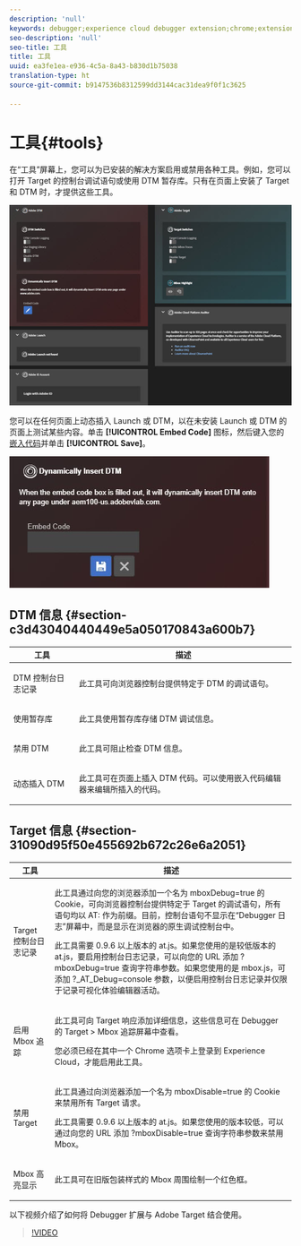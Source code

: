 ```yaml
---
description: 'null'
keywords: debugger;experience cloud debugger extension;chrome;extension;tools;dtm;target
seo-description: 'null'
seo-title: 工具
title: 工具
uuid: ea3fe1ea-e936-4c5a-8a43-b830d1b75038
translation-type: ht
source-git-commit: b9147536b8312599dd3144cac31dea9f0f1c3625

---
```



# 工具{#tools}

在“工具”屏幕上，您可以为已安装的解决方案启用或禁用各种工具。例如，您可以打开 Target 的控制台调试语句或使用 DTM 暂存库。只有在页面上安装了 Target 和 DTM 时，才提供这些工具。

![](assets/tools.jpg)

您可以在任何页面上动态插入 Launch 或 DTM，以在未安装 Launch 或 DTM 的页面上测试某些内容。单击 **[!UICONTROL Embed Code]** 图标，然后键入您的[嵌入代码](https://experiencecloud.adobe.com/resources/help/en_US/dtm/deployment.html)并单击 **[!UICONTROL Save]**。

![](assets/tools-embedcode.jpg)

## DTM 信息 {#section-c3d43040440449e5a050170843a600b7}

<table id="table_04625C3319134E169A35DB74C1D1FB31"> 
 <thead> 
  <tr> 
   <th colname="col1" class="entry"> 工具 </th> 
   <th colname="col2" class="entry"> 描述 </th> 
  </tr>
 </thead>
 <tbody> 
  <tr> 
   <td colname="col1"> <p> DTM 控制台日志记录 </p> </td> 
   <td colname="col2"> <p>此工具可向浏览器控制台提供特定于 DTM 的调试语句。 </p> </td> 
  </tr> 
  <tr> 
   <td colname="col1"> <p>使用暂存库 </p> </td> 
   <td colname="col2"> <p>此工具使用暂存库存储 DTM 调试信息。 </p> </td> 
  </tr> 
  <tr> 
   <td colname="col1"> <p>禁用 DTM </p> </td> 
   <td colname="col2"> <p>此工具可阻止检查 DTM 信息。 </p> </td> 
  </tr> 
  <tr> 
   <td colname="col1"> <p> 动态插入 DTM </p> </td> 
   <td colname="col2"> <p> 此工具可在页面上插入 DTM 代码。可以使用嵌入代码编辑器来编辑所插入的代码。 </p> </td> 
  </tr> 
 </tbody> 
</table>

## Target 信息 {#section-31090d95f50e455692b672c26e6a2051}

<table id="table_A71D269B49F4417599EBACA44D5CCF4F"> 
 <thead> 
  <tr> 
   <th colname="col1" class="entry"> 工具 </th> 
   <th colname="col2" class="entry"> 描述 </th> 
  </tr>
 </thead>
 <tbody> 
  <tr> 
   <td colname="col1"> <p>Target 控制台日志记录 </p> </td> 
   <td colname="col2"> <p>此工具通过向您的浏览器添加一个名为<span class="codeph"> mboxDebug=true</span> 的 Cookie，可向浏览器控制台提供特定于 Target 的调试语句，所有语句均以 <span class="codeph">AT:</span> 作为前缀。目前，控制台语句不显示在“Debugger 日志”屏幕中，而是显示在浏览器的原生调试控制台中。 </p> <p> 此工具需要 0.9.6 以上版本的 at.js。如果您使用的是较低版本的 at.js，要启用控制台日志记录，可以向您的 URL 添加<span class="codeph"> ?mboxDebug=true</span> 查询字符串参数。如果您使用的是 mbox.js，可添加<span class="codeph"> ?_AT_Debug=console</span> 参数，以便启用控制台日志记录并仅限于记录可视化体验编辑器活动。 </p> </td> 
  </tr> 
  <tr> 
   <td colname="col1"> <p> 启用 Mbox 追踪 </p> </td> 
   <td colname="col2"> <p>此工具可向 Target 响应添加详细信息，这些信息可在 Debugger 的 <span class="uicontrol">Target &gt; Mbox 追踪</span>屏幕中查看。 </p> <p> 您必须已经在其中一个 Chrome 选项卡上登录到 Experience Cloud，才能启用此工具。 </p> </td> 
  </tr> 
  <tr> 
   <td colname="col1"> <p>禁用 Target </p> </td> 
   <td colname="col2"> <p>此工具通过向浏览器添加一个名为<span class="codeph"> mboxDisable=true</span> 的 Cookie 来禁用所有 Target 请求。 </p> <p> 此工具需要 0.9.6 以上版本的 at.js。如果您使用的版本较低，可以通过向您的 URL 添加<span class="codeph"> ?mboxDisable=true</span> 查询字符串参数来禁用 Mbox。 </p> </td> 
  </tr> 
  <tr> 
   <td colname="col1"> <p> Mbox 高亮显示 </p> </td> 
   <td colname="col2"> <p> 此工具可在旧版包装样式的 Mbox 周围绘制一个红色框。 </p> </td> 
  </tr> 
 </tbody> 
</table>

以下视频介绍了如何将 Debugger 扩展与 Adobe Target 结合使用。

>[!VIDEO](https://video.tv.adobe.com/v/23115t2/?captions=chi_hans)
